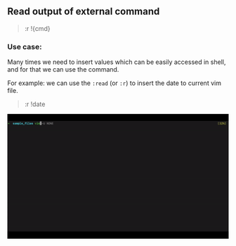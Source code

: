 ## Read output of external command
> :r !{cmd}

### Use case:
Many times we need to insert values which can be easily accessed in shell, and for that we can use the command. 

For example: we can use the `:read` (or `:r`) to insert the date to current vim file. 
> :r !date

![](../_resources/_gifs/read_ex_command_output.gif)

